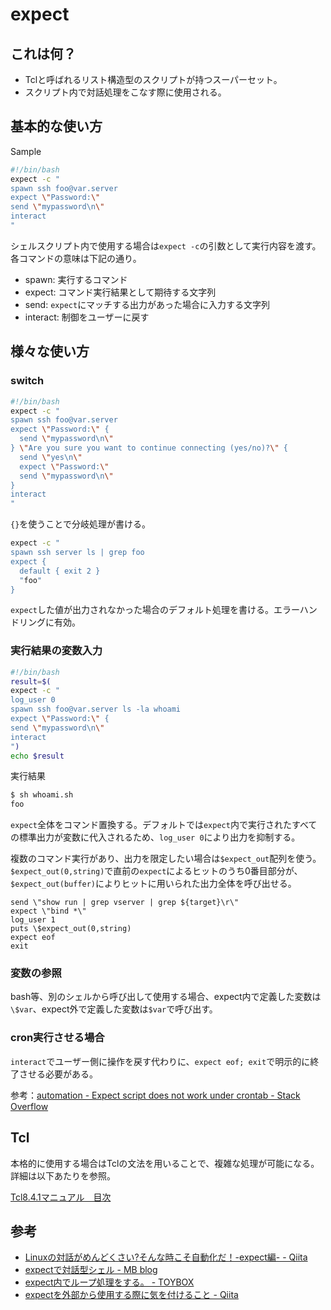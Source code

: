 expect
========

これは何？
----

* Tclと呼ばれるリスト構造型のスクリプトが持つスーパーセット。
* スクリプト内で対話処理をこなす際に使用される。


基本的な使い方
----

Sample
```bash
#!/bin/bash
expect -c "
spawn ssh foo@var.server
expect \"Password:\"
send \"mypassword\n\"
interact
"
```
シェルスクリプト内で使用する場合は`expect -c`の引数として実行内容を渡す。各コマンドの意味は下記の通り。

* spawn: 実行するコマンド
* expect: コマンド実行結果として期待する文字列
* send: `expect`にマッチする出力があった場合に入力する文字列
* interact: 制御をユーザーに戻す


様々な使い方
----

### switch
```bash
#!/bin/bash
expect -c "
spawn ssh foo@var.server
expect \"Password:\" {
  send \"mypassword\n\"
} \"Are you sure you want to continue connecting (yes/no)?\" {
  send \"yes\n\"
  expect \"Password:\"
  send \"mypassword\n\"
}
interact
"
```

`{}`を使うことで分岐処理が書ける。

```bash
expect -c "
spawn ssh server ls | grep foo
expect {
  default { exit 2 }
  "foo"
}
```

`expect`した値が出力されなかった場合のデフォルト処理を書ける。エラーハンドリングに有効。

### 実行結果の変数入力
```bash:whoami.sh
#!/bin/bash
result=$(
expect -c "
log_user 0
spawn ssh foo@var.server ls -la whoami
expect \"Password:\" {
send \"mypassword\n\"
interact
")
echo $result
```
実行結果
```bash
$ sh whoami.sh
foo
```
`expect`全体をコマンド置換する。デフォルトでは`expect`内で実行されたすべての標準出力が変数に代入されるため、`log_user 0`により出力を抑制する。

複数のコマンド実行があり、出力を限定したい場合は`$expect_out`配列を使う。`$expect_out(0,string)`で直前の`expect`によるヒットのうち0番目部分が、`$expect_out(buffer)`によりヒットに用いられた出力全体を呼び出せる。
```expect
send \"show run | grep vserver | grep ${target}\r\"
expect \"bind *\"
log_user 1
puts \$expect_out(0,string)
expect eof
exit
```

### 変数の参照
bash等、別のシェルから呼び出して使用する場合、expect内で定義した変数は`\$var`、expect外で定義した変数は`$var`で呼び出す。

### cron実行させる場合
`interact`でユーザー側に操作を戻す代わりに、`expect eof; exit`で明示的に終了させる必要がある。

参考：[automation - Expect script does not work under crontab - Stack Overflow](http://stackoverflow.com/questions/7494115/expect-script-does-not-work-under-crontab)

Tcl
----
本格的に使用する場合はTclの文法を用いることで、複雑な処理が可能になる。詳細は以下あたりを参照。

[Tcl8.4.1マニュアル　目次](http://www.freesoftnet.co.jp/webfiles/tclkits/doc/TclCmdRef/tcl_contents_jp.htm)

参考
----

* [Linuxの対話がめんどくさい?そんな時こそ自動化だ！-expect編- - Qiita](http://qiita.com/ine1127/items/cd6bc91174635016db9b)
* [expectで対話型シェル - MB blog](http://lake-michigan.hatenablog.com/entry/20110412/1302600915)
* [expect内でループ処理をする。 - TOYBOX](http://d.hatena.ne.jp/neil_sk/20120612/1339514573)
* [expectを外部から使用する際に気を付けること - Qiita](http://qiita.com/komeiy/items/11ac7ed2a0027d549764#2-3)